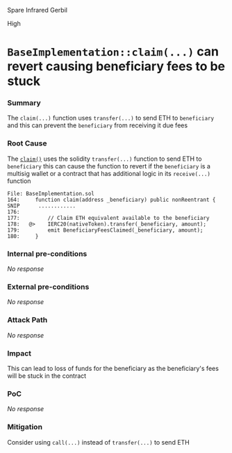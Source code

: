 Spare Infrared Gerbil

High

# `BaseImplementation::claim(...)`  can revert causing beneficiary fees to be stuck

### Summary

The `claim(...)` function uses `transfer(...)` to send ETH to `beneficiary` and this can prevent the `beneficiary` from receiving it due fees

### Root Cause

The [`claim()`](https://github.com/sherlock-audit/2024-08-flayer/blob/main/flayer/src/contracts/implementation/BaseImplementation.sol#L178) uses the solidity `transfer(...)` function to send ETH to `beneficiary` this can cause the function to revert if the `beneficiary`  is a multisig wallet or a contract that has additional logic in its `receive(...)` function

```solidity
File: BaseImplementation.sol
164:     function claim(address _beneficiary) public nonReentrant {
SNIP      ............
176: 
177:         // Claim ETH equivalent available to the beneficiary
178:   @>    IERC20(nativeToken).transfer(_beneficiary, amount);
179:         emit BeneficiaryFeesClaimed(_beneficiary, amount);
180:     }

```

### Internal pre-conditions

_No response_

### External pre-conditions

_No response_

### Attack Path

_No response_

### Impact

This can lead to loss of funds for the beneficiary as the beneficiary's fees will be stuck in the contract

### PoC

_No response_

### Mitigation

Consider using `call(...)` instead of `transfer(...)` to send ETH